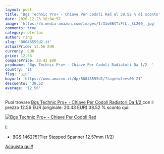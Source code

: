 ```yaml
---
layout: post
title: 'Bgs Technic Pro+ - Chiave Per Codoli Rad al 38.52 % di sconto'
date: 2020-12-23 10:04:57
image: 'https://m.media-amazon.com/images/I/31o6BXTiFfL._SL200_.jpg'
comments: true
category: ofertas
author: ring
slug: 'B004655SU2-it'
actualPrice: 12.56 EUR
currency: EUR
price: 12.56
comparePrice: 20.43 EUR
prodname: 'Bgs Technic Pro+ - Chiave Per Codoli Radiatori Da 1/2  '
country: 'it'
flag: '🇮🇹'
buyurl: 'https://www.amazon.it/dp/B004655SU2/?tag=tolees00-21'
descuento: '38.52'
average: '12.56'
---
```


Puoi trovare [Bgs Technic Pro+ - Chiave Per Codoli Radiatori Da 1/2  ](https://www.amazon.it/dp/B004655SU2/?tag=tolees00-21) con il prezzo 12.56 EUR (originale: 20.43 EUR) 38.52 % sconto qui:

[![Bgs Technic Pro+ - Chiave Per Codoli Rad](https://m.media-amazon.com/images/I/31o6BXTiFfL._SL200_.jpg)](https://www.amazon.it/dp/B004655SU2/?tag=tolees00-21)

ℹ️:

- BGS 1462?5?Tier Stepped Spanner 12.5?mm (1/2)

[Acquista qui!!](https://www.amazon.it/dp/B004655SU2/?tag=tolees00-21)
